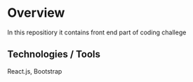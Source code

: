 # Overview

In this repositiory it contains front end part of coding challege

## Technologies / Tools

React.js, Bootstrap
